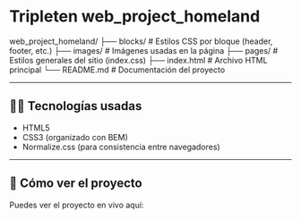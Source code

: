 # Tripleten web_project_homeland

web_project_homeland/
├── blocks/ # Estilos CSS por bloque (header, footer, etc.)
├── images/ # Imágenes usadas en la página
├── pages/ # Estilos generales del sitio (index.css)
├── index.html # Archivo HTML principal
└── README.md # Documentación del proyecto

---

## 🧑‍💻 Tecnologías usadas

- HTML5
- CSS3 (organizado con BEM)
- Normalize.css (para consistencia entre navegadores)

---

## 🚀 Cómo ver el proyecto

Puedes ver el proyecto en vivo aquí:
